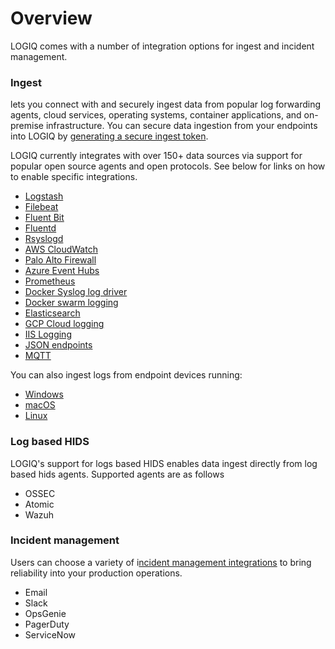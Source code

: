 # Overview

LOGIQ comes with a number of integration options for ingest and incident management.

### Ingest

lets you connect with and securely ingest data from popular log forwarding agents, cloud services, operating systems, container applications, and on-premise infrastructure. You can secure data ingestion from your endpoints into LOGIQ by [generating a secure ingest token](generating-a-secure-ingest-token.md). &#x20;

LOGIQ currently integrates with over 150+ data sources via support for popular open source agents and open protocols. See below for links on how to enable specific integrations.&#x20;

* [Logstash](../logstash.md)
* [Filebeat](../filebeat.md)
* [Fluent Bit](../fluent-bit/)
* [Fluentd](../fluentd.md)
* [Rsyslogd](../rsyslogd.md)
* [AWS CloudWatch](../aws/aws-cloudwatch-exporter.md)
* [Palo Alto Firewall](../palo-alto-firewall.md)
* [Azure Event Hubs](../azure-event-hubs.md)
* [Prometheus](../prometheus.md)
* [Docker Syslog log driver](../docker-syslog-log-driver.md)
* [Docker swarm logging](../docker-swarm-logging.md)
* [Elasticsearch](../../monitoring/elasticsearch-data-source.md)
* [GCP Cloud logging](../gcp-cloud-logging.md)
* [IIS Logging](../iis-logs-on-windows.md)
* [JSON endpoints](../../monitoring/json-data-source.md)
* [MQTT](../mqtt.md)

You can also ingest logs from endpoint devices running:

* [Windows](../fluent-bit/#fluent-bit-for-windows)
* [macOS](https://github.com/logiqai/logiq-installation/tree/main/fluent-bit/macos)
* [Linux](https://github.com/logiqai/logiq-installation/tree/main/fluent-bit/linux)

### Log based HIDS

LOGIQ's support for logs based HIDS enables data ingest directly from log based hids agents. Supported agents are as follows

* OSSEC
* Atomic
* Wazuh

### Incident management

Users can choose a variety of i[ncident management integrations](../../logiq-ui-configuration/alert-destinations.md) to bring reliability into your production operations.

* Email
* Slack
* OpsGenie
* PagerDuty
* ServiceNow
